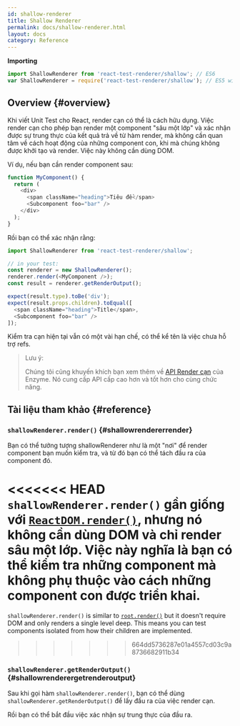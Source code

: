 ```yaml
---
id: shallow-renderer
title: Shallow Renderer
permalink: docs/shallow-renderer.html
layout: docs
category: Reference
---
```


**Importing**

```javascript
import ShallowRenderer from 'react-test-renderer/shallow'; // ES6
var ShallowRenderer = require('react-test-renderer/shallow'); // ES5 with npm
```

## Overview {#overview}

Khi viết Unit Test cho React, render cạn có thể là cách hữu dụng. Việc render cạn cho phép bạn render một component "sâu một lớp" và xác nhận được sự trung thực của kết quả trả về từ hàm render, mà không cần quan tâm về cách hoạt động của những component con, khi mà chúng không được khởi tạo và render. Việc này không cần dùng DOM.

Ví dụ, nếu bạn cần render component sau:

```javascript
function MyComponent() {
  return (
    <div>
      <span className="heading">Tiêu đề</span>
      <Subcomponent foo="bar" />
    </div>
  );
}
```

Rồi bạn có thể xác nhận rằng:

```javascript
import ShallowRenderer from 'react-test-renderer/shallow';

// in your test:
const renderer = new ShallowRenderer();
renderer.render(<MyComponent />);
const result = renderer.getRenderOutput();

expect(result.type).toBe('div');
expect(result.props.children).toEqual([
  <span className="heading">Title</span>,
  <Subcomponent foo="bar" />
]);
```

Kiểm tra cạn hiện tại vẫn có một vài hạn chế, có thể kể tên là việc chưa hỗ trợ refs.

> Lưu ý:
>
> Chúng tôi cũng khuyến khích bạn xem thêm về [API Render cạn](https://airbnb.io/enzyme/docs/api/shallow.html) của Enzyme. Nó cung cấp API cấp cao hơn và tốt hơn cho cùng chức năng.

## Tài liệu tham khảo {#reference}

### `shallowRenderer.render()` {#shallowrendererrender}

Bạn có thể tưởng tượng shallowRenderer như là một "nơi" để render component bạn muốn kiểm tra, và từ đó bạn có thể tách đầu ra của component đó.

<<<<<<< HEAD
`shallowRenderer.render()` gần giống với [`ReactDOM.render()`](/docs/react-dom.html#render), nhưng nó không cần dùng DOM và chỉ render sâu một lớp. Việc này nghĩa là bạn có thể kiểm tra những component mà không phụ thuộc vào cách những component con được triển khai.
=======
`shallowRenderer.render()` is similar to [`root.render()`](/docs/react-dom-client.html#createroot) but it doesn't require DOM and only renders a single level deep. This means you can test components isolated from how their children are implemented.
>>>>>>> 664dd5736287e01a4557cd03c9a8736682911b34

### `shallowRenderer.getRenderOutput()` {#shallowrenderergetrenderoutput}

Sau khi gọi hàm `shallowRenderer.render()`, bạn có thể dùng `shallowRenderer.getRenderOutput()` để lấy đầu ra của việc render cạn.

Rồi bạn có thể bắt đầu việc xác nhận sự trung thực của đầu ra.
